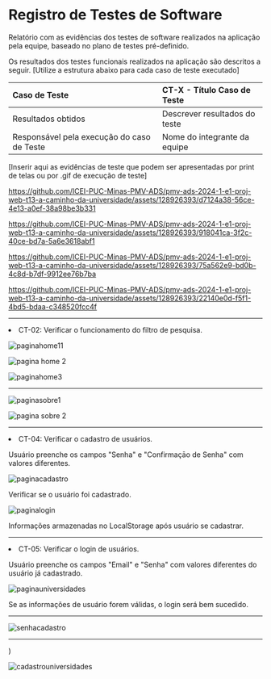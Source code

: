 # Registro de Testes de Software

Relatório com as evidências dos testes de software realizados na aplicação pela equipe, baseado no plano de testes pré-definido.

Os resultados dos testes funcionais realizados na aplicação são descritos a seguir. [Utilize a estrutura abaixo para cada caso de teste executado]

|Caso de Teste    | CT-X - Título Caso de Teste |
|:---|:---|
| Resultados obtidos | Descrever resultados do teste  |
| Responsável pela execução do caso de Teste | Nome do integrante da equipe |

[Inserir aqui as evidências de teste que podem ser apresentadas por print de telas ou por .gif de execução de teste]


https://github.com/ICEI-PUC-Minas-PMV-ADS/pmv-ads-2024-1-e1-proj-web-t13-a-caminho-da-universidade/assets/128926393/d7124a38-56ce-4e13-a0ef-38a98be3b331

https://github.com/ICEI-PUC-Minas-PMV-ADS/pmv-ads-2024-1-e1-proj-web-t13-a-caminho-da-universidade/assets/128926393/918041ca-3f2c-40ce-bd7a-5a6e3618abf1

https://github.com/ICEI-PUC-Minas-PMV-ADS/pmv-ads-2024-1-e1-proj-web-t13-a-caminho-da-universidade/assets/128926393/75a562e9-bd0b-4c8d-b7df-9912ee76b7ba

https://github.com/ICEI-PUC-Minas-PMV-ADS/pmv-ads-2024-1-e1-proj-web-t13-a-caminho-da-universidade/assets/128926393/22140e0d-f5f1-4bd5-bdaa-c348520fcc4f



  </li>
  <hr>
  
  <li> CT-02: Verificar o funcionamento do filtro de pesquisa.



    
![paginahome11](https://github.com/ICEI-PUC-Minas-PMV-ADS/pmv-ads-2024-1-e1-proj-web-t13-a-caminho-da-universidade/assets/161611981/07ea702f-8146-4fb4-bb49-d3c60f9ed76c)




    
![pagina home 2](https://github.com/ICEI-PUC-Minas-PMV-ADS/pmv-ads-2024-1-e1-proj-web-t13-a-caminho-da-universidade/assets/161611981/e091b145-2081-4963-a91f-6ecc55d87dfd)


    
![paginahome3](https://github.com/ICEI-PUC-Minas-PMV-ADS/pmv-ads-2024-1-e1-proj-web-t13-a-caminho-da-universidade/assets/161611981/673bd2ab-8bc5-4b0c-ab7b-28a2c7efcb4d)

  </li>
  <hr>
  



      
![paginasobre1](https://github.com/ICEI-PUC-Minas-PMV-ADS/pmv-ads-2024-1-e1-proj-web-t13-a-caminho-da-universidade/assets/161611981/4ac34d48-c099-44f9-bfd9-0f87c6fc5137)


![pagina sobre 2](https://github.com/ICEI-PUC-Minas-PMV-ADS/pmv-ads-2024-1-e1-proj-web-t13-a-caminho-da-universidade/assets/161611981/31511676-df64-4fd7-b85b-72844896696e)



  </li>
  <hr>
  
  <li> CT-04: Verificar o cadastro de usuários.

   
   <p>Usuário preenche os campos "Senha" e "Confirmaçāo de Senha" com valores diferentes.</p>
      
  ![paginacadastro](https://github.com/ICEI-PUC-Minas-PMV-ADS/pmv-ads-2024-1-e1-proj-web-t13-a-caminho-da-universidade/assets/161611981/3afdaf12-376a-425f-9873-60ddeafafba5)

    
  </li>
  
  <p>Verificar se o usuário foi cadastrado.</p>
    
 ![paginalogin](https://github.com/ICEI-PUC-Minas-PMV-ADS/pmv-ads-2024-1-e1-proj-web-t13-a-caminho-da-universidade/assets/161611981/672932a7-de35-4123-9cd0-492646efdc1d)

    
  <p> Informações armazenadas no LocalStorage após usuário se cadastrar.</p>

  
  </li>
  <hr>
  
  <li> CT-05: Verificar o login de usuários.


  
   <p>Usuário preenche os campos "Email" e "Senha" com valores diferentes do usuário já cadastrado.</p>
  
  ![paginauniversidades](https://github.com/ICEI-PUC-Minas-PMV-ADS/pmv-ads-2024-1-e1-proj-web-t13-a-caminho-da-universidade/assets/161611981/2c8f7648-2e91-41bc-936f-7ae513df8cd4)



  <p>Se as informações de usuário forem válidas, o login será bem sucedido.</p>
  

  



  </li>
  <hr>



    

  
![senhacadastro](https://github.com/ICEI-PUC-Minas-PMV-ADS/pmv-ads-2024-1-e1-proj-web-t13-a-caminho-da-universidade/assets/161611981/25052654-4615-48fa-9c8c-20fbe0551e6e)


  

 
  <hr>
  



  
)
  
 ![cadastrouniversidades](https://github.com/ICEI-PUC-Minas-PMV-ADS/pmv-ads-2024-1-e1-proj-web-t13-a-caminho-da-universidade/assets/161611981/31f7f26d-0f49-4e80-8b3c-282816044181)

  
 
